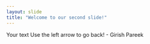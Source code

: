 ```yaml
---
layout: slide
title: "Welcome to our second slide!"
---
```

Your text
Use the left arrow to go back! - Girish Pareek
